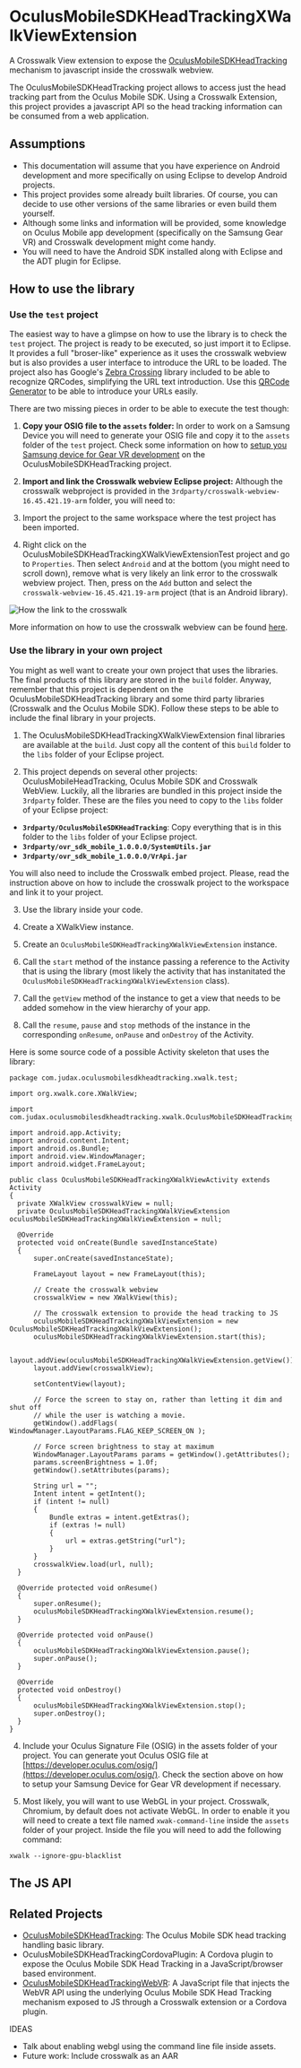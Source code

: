 # OculusMobileSDKHeadTrackingXWalkViewExtension

A Crosswalk View extension to expose the [OculusMobileSDKHeadTracking](https://github.com/judax/OculusMobileSDKHeadTracking) mechanism to javascript inside the crosswalk webview.

The OculusMobileSDKHeadTracking project allows to access just the head tracking part from the Oculus Mobile SDK. Using a Crosswalk Extension, this project provides a javascript API so the head tracking information can be consumed from a web application.

## Assumptions

* This documentation will assume that you have experience on Android development and more specifically on using Eclipse to develop Android projects.
* This project provides some already built libraries. Of course, you can decide to use other versions of the same libraries or even build them yourself.
* Although some links and information will be provided, some knowledge on Oculus Mobile app development (specifically on the Samsung Gear VR) and Crosswalk development might come handy. 
* You will need to have the Android SDK installed along with Eclipse and the ADT plugin for Eclipse.

## How to use the library

### Use the `test` project

The easiest way to have a glimpse on how to use the library is to check the `test` project. The project is ready to be executed, so just import it to Eclipse. It provides a full "broser-like" experience as it uses the crosswalk webview but is also provides a user interface to introduce the URL to be loaded. The project also has Google's [Zebra Crossing](https://github.com/zxing/zxing) library included to be able to recognize QRCodes, simplifying the URL text introduction. Use this [QRCode Generator](https://www.the-qrcode-generator.com/) to be able to introduce your URLs easily. 

There are two missing pieces in order to be able to execute the test though:

1. **Copy your OSIG file to the `assets` folder:** In order to work on a Samsung Device you will need to generate your OSIG file and copy it to the `assets` folder of the `test` project. Check some information on how to [setup you Samsung device for Gear VR development](https://github.com/judax/OculusMobileSDKHeadTracking#setup-your-samsungoculus-gear-vr) on the OculusMobileSDKHeadTracking project.
2. **Import and link the Crosswalk webview Eclipse project:** Although the crosswalk webproject is provided in the `3rdparty/crosswalk-webview-16.45.421.19-arm` folder, you will need to:

  1. Import the project to the same workspace where the test project has been imported.
  2. Right click on the OculusMobileSDKHeadTrackingXWalkViewExtensionTest project and go to `Properties`. Then select `Android` and at the bottom (you might need to scroll down), remove what is very likely an link error to the crosswalk webview project. Then, press on the `Add` button and select the `crosswalk-webview-16.45.421.19-arm` project (that is an Android library).

  ![How the link to the crosswalk](markdown/images/crosswalklibrarylink.png "How the link to the crosswalk Eclipse library project should look like in your project' Android properties")

  More information on how to use the crosswalk webview can be found [here](https://crosswalk-project.org/documentation/embedding_crosswalk.html).

### Use the library in your own project

You might as well want to create your own project that uses the libraries. The final products of this library are stored in the `build` folder. Anyway, remember that this project is dependent on the OculusMobileSDKHeadTracking library and some third party libraries (Crosswalk and the Oculus Mobile SDK). Follow these steps to be able to include the final library in your projects.

1. The OculusMobileSDKHeadTrackingXWalkViewExtension final libraries are available at the `build`. Just copy all the content of this `build` folder to the `libs` folder of your Eclipse project.

2. This project depends on several other projects: OculusMobileHeadTracking, Oculus Mobile SDK and Crosswalk WebView. Luckily, all the libraries are bundled in this project inside the `3rdparty` folder. These are the files you need to copy to the `libs` folder of your Eclipse project:

  * **`3rdparty/OculusMobileSDKHeadTracking`**: Copy everything that is in this folder to the `libs` folder of your Eclipse project.
  * **`3rdparty/ovr_sdk_mobile_1.0.0.0/SystemUtils.jar`**
  * **`3rdparty/ovr_sdk_mobile_1.0.0.0/VrApi.jar`**

  You will also need to include the Crosswalk embed project. Please, read the instruction above on how to include the crosswalk project to the workspace and link it to your project.

3. Use the library inside your code.

  1. Create a XWalkView instance.
  2. Create an `OculusMobileSDKHeadTrackingXWalkViewExtension` instance.
  3. Call the `start` method of the instance passing a reference to the Activity that is using the library (most likely the activity that has instanitated the `OculusMobileSDKHeadTrackingXWalkViewExtension` class).
  4. Call the `getView` method of the instance to get a view that needs to be added somehow in the view hierarchy of your app.
  5. Call the `resume`, `pause` and `stop` methods of the instance in the corresponding `onResume`, `onPause` and `onDestroy` of the Activity.

  Here is some source code of a possible Activity skeleton that uses the library:
  ```
  package com.judax.oculusmobilesdkheadtracking.xwalk.test;
  
  import org.xwalk.core.XWalkView;
  
  import com.judax.oculusmobilesdkheadtracking.xwalk.OculusMobileSDKHeadTrackingXWalkViewExtension;
  
  import android.app.Activity;
  import android.content.Intent;
  import android.os.Bundle;
  import android.view.WindowManager;
  import android.widget.FrameLayout;
  
  public class OculusMobileSDKHeadTrackingXWalkViewActivity extends Activity
  {
  	private XWalkView crosswalkView = null;
  	private OculusMobileSDKHeadTrackingXWalkViewExtension oculusMobileSDKHeadTrackingXWalkViewExtension = null;
  	
  	@Override
  	protected void onCreate(Bundle savedInstanceState)
  	{
  		super.onCreate(savedInstanceState);
  
  		FrameLayout layout = new FrameLayout(this);
  
  		// Create the crosswalk webview
  		crosswalkView = new XWalkView(this);
  
  		// The crosswalk extension to provide the head tracking to JS
  		oculusMobileSDKHeadTrackingXWalkViewExtension = new OculusMobileSDKHeadTrackingXWalkViewExtension();
  		oculusMobileSDKHeadTrackingXWalkViewExtension.start(this);
  			
  		layout.addView(oculusMobileSDKHeadTrackingXWalkViewExtension.getView());
  		layout.addView(crosswalkView);
  
  		setContentView(layout);
  		
  		// Force the screen to stay on, rather than letting it dim and shut off
  		// while the user is watching a movie.
  		getWindow().addFlags( WindowManager.LayoutParams.FLAG_KEEP_SCREEN_ON );
  
  		// Force screen brightness to stay at maximum
  		WindowManager.LayoutParams params = getWindow().getAttributes();
  		params.screenBrightness = 1.0f;
  		getWindow().setAttributes(params);
  		
  		String url = "";
  		Intent intent = getIntent();
  		if (intent != null)
  		{
  			Bundle extras = intent.getExtras(); 
  			if (extras != null) 
  			{
  				url = extras.getString("url");
  			}
  		}
  		crosswalkView.load(url, null);		
  	}
  	
  	@Override protected void onResume()
  	{
  		super.onResume();
  		oculusMobileSDKHeadTrackingXWalkViewExtension.resume();
  	}
  
  	@Override protected void onPause()
  	{
  		oculusMobileSDKHeadTrackingXWalkViewExtension.pause();
  		super.onPause();
  	}
  
  	@Override
  	protected void onDestroy()
  	{
  		oculusMobileSDKHeadTrackingXWalkViewExtension.stop();
  		super.onDestroy();
  	}
  }
  ```

4. Include your Oculus Signature File (OSIG) in the assets folder of your project. You can generate yout Oculus OSIG file at [https://developer.oculus.com/osig/](https://developer.oculus.com/osig/). Check the section above on how to setup your Samsung Device for Gear VR development if necessary.

5. Most likely, you will want to use WebGL in your project. Crosswalk, Chromium, by default does not activate WebGL. In order to enable it you will need to create a text file named `xwak-command-line` inside the `assets` folder of your project. Inside the file you will need to add the following command:

  `xwalk --ignore-gpu-blacklist`

## The JS API

## Related Projects

* [OculusMobileSDKHeadTracking](https://github.com/judax/OculusMobileSDKHeadTracking): The Oculus Mobile SDK head tracking handling basic library.
* OculusMobileSDKHeadTrackingCordovaPlugin: A Cordova plugin to expose the Oculus Mobile SDK Head Tracking in a JavaScript/browser based environment.
* [OculusMobileSDKHeadTrackingWebVR](https://github.com/judax/OculusMobileSDKHeadTrackingWebVR): A JavaScript file that injects the WebVR API using the underlying Oculus Mobile SDK Head Tracking mechanism exposed to JS through a Crosswalk extension or a Cordova plugin.

IDEAS

* Talk about enabling webgl using the command line file inside assets.
* Future work: Include crosswalk as an AAR